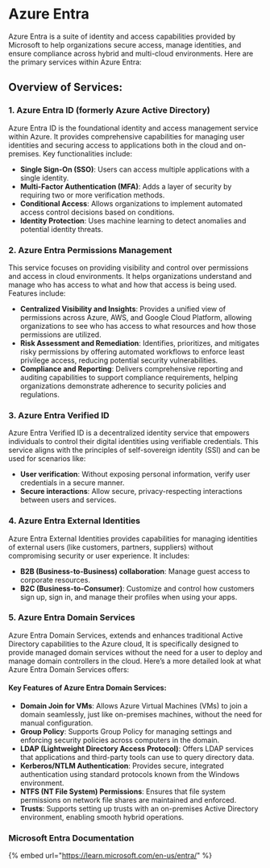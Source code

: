 # Azure Entra

Azure Entra is a suite of identity and access capabilities provided by Microsoft to help organizations secure access, manage identities, and ensure compliance across hybrid and multi-cloud environments. Here are the primary services within Azure Entra:

## Overview of Services:

### 1. **Azure Entra ID (formerly Azure Active Directory)**

Azure Entra ID is the foundational identity and access management service within Azure. It provides comprehensive capabilities for managing user identities and securing access to applications both in the cloud and on-premises. Key functionalities include:

* **Single Sign-On (SSO)**: Users can access multiple applications with a single identity.
* **Multi-Factor Authentication (MFA)**: Adds a layer of security by requiring two or more verification methods.
* **Conditional Access**: Allows organizations to implement automated access control decisions based on conditions.
* **Identity Protection**: Uses machine learning to detect anomalies and potential identity threats.

### 2. **Azure Entra Permissions Management**

This service focuses on providing visibility and control over permissions and access in cloud environments. It helps organizations understand and manage who has access to what and how that access is being used. Features include:

* **Centralized Visibility and Insights**: Provides a unified view of permissions across Azure, AWS, and Google Cloud Platform, allowing organizations to see who has access to what resources and how those permissions are utilized.
* **Risk Assessment and Remediation**: Identifies, prioritizes, and mitigates risky permissions by offering automated workflows to enforce least privilege access, reducing potential security vulnerabilities.
* **Compliance and Reporting**: Delivers comprehensive reporting and auditing capabilities to support compliance requirements, helping organizations demonstrate adherence to security policies and regulations.

### 3. **Azure Entra Verified ID**

Azure Entra Verified ID is a decentralized identity service that empowers individuals to control their digital identities using verifiable credentials. This service aligns with the principles of self-sovereign identity (SSI) and can be used for scenarios like:

* **User verification**: Without exposing personal information, verify user credentials in a secure manner.
* **Secure interactions**: Allow secure, privacy-respecting interactions between users and services.

### 4. **Azure Entra External Identities**

Azure Entra External Identities provides capabilities for managing identities of external users (like customers, partners, suppliers) without compromising security or user experience. It includes:

* **B2B (Business-to-Business) collaboration**: Manage guest access to corporate resources.
* **B2C (Business-to-Consumer)**: Customize and control how customers sign up, sign in, and manage their profiles when using your apps.

### 5. **Azure Entra Domain Services**

Azure Entra Domain Services, extends and enhances traditional Active Directory capabilities to the Azure cloud, It is specifically designed to provide managed domain services without the need for a user to deploy and manage domain controllers in the cloud. Here’s a more detailed look at what Azure Entra Domain Services offers:

#### Key Features of Azure Entra Domain Services:

* **Domain Join for VMs**: Allows Azure Virtual Machines (VMs) to join a domain seamlessly, just like on-premises machines, without the need for manual configuration.
* **Group Policy**: Supports Group Policy for managing settings and enforcing security policies across computers in the domain.
* **LDAP (Lightweight Directory Access Protocol)**: Offers LDAP services that applications and third-party tools can use to query directory data.
* **Kerberos/NTLM Authentication**: Provides secure, integrated authentication using standard protocols known from the Windows environment.
* **NTFS (NT File System) Permissions**: Ensures that file system permissions on network file shares are maintained and enforced.
* **Trusts**: Supports setting up trusts with an on-premises Active Directory environment, enabling smooth hybrid operations.

### Microsoft Entra Documentation

{% embed url="https://learn.microsoft.com/en-us/entra/" %}
